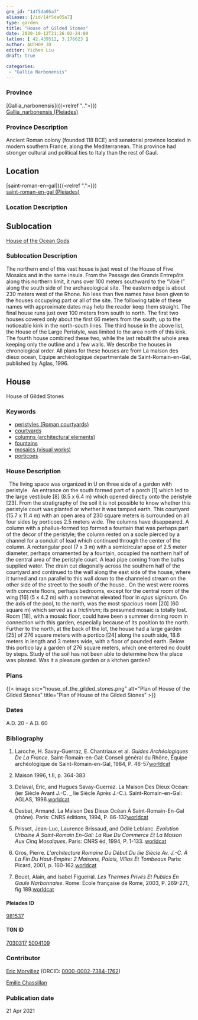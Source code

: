 ```yaml
---
gre_id: "14f5da05a7"
aliases: [/id/14f5da05a7]
type: garden
title: "House of Gilded Stones"
date: 2020-10-12T21:26:02-24:00
latlon: [ 42.439512, 3.176623 ]
author: AUTHOR_ID
editor: Yichen Liu
draft: true

categories:
 - "Gallia Narbonensis"
---
```


### Province

[Gallia_narbonensis]({{<relref "..">}}) \
[Gallia_narbonensis (Pleiades)](https://pleiades.stoa.org/places/981537)

### Province Description

Ancient Roman colony (founded 118 BCE) and senatorial province located in modern southern France, along the Mediterranean. This province had stronger cultural and political ties to Italy than the rest of Gaul.

## Location

[saint-roman-en-gal]({{<relref ".">}}) \
[saint-roman-en-gal (Pleiades)]()

### Location Description

<!--### Location Description-->

<!-- LEAVE THIS BLANK FOR NOW -->

## Sublocation

[House of the Ocean Gods](#)

### Sublocation Description

The northern end of this vast house is just west of the House of Five Mosaics and in the same insula. From the Passage des Grands Entrepôts along this northern limit, it runs over 100 meters southward to the “Voie I” along the south side of the archaeological site. The eastern edge is about 230 meters west of the Rhone. No less than five names have been given to the houses occupying part or all of the site. The following table of these names with approximate dates may help the reader keep them straight. The final house runs just over 100 meters from south to north. The first two houses covered only about the first 66 meters from the south, up to the noticeable kink in the north-south lines. The third house in the above list, the House of the Large Peristyle, was limited to the area north of this kink. The fourth house combined these two, while the last rebuilt the whole area keeping only the outline and a few walls. We describe the houses in chronological order. All plans for these houses are from La maison des dieux ocean, Equipe archèologique departmentale de Saint-Romain-en-Gal, published by Aglas, 1996.

<!-- DESCRIPTION -->

## House

House of Gilded Stones


### Keywords

- [peristyles (Roman courtyards)](http://vocab.getty.edu/page/aat/300080971)
- [courtyards](http://vocab.getty.edu/page/aat/300004095)
- [columns (architectural elements)](http://vocab.getty.edu/page/aat/300001571)
- [fountains](http://vocab.getty.edu/page/aat/300006179)
- [mosaics (visual works)](http://vocab.getty.edu/page/aat/300015342)
- [porticoes](http://vocab.getty.edu/page/aat/300004145)








### House Description
 
The living space was organized in U on three side of a garden with peristyle.  An entrance on the south formed part of a porch [1] which led to the large vestibule [8] (8.5 x 6.4 m) which opened directly onto the peristyle [23]. From the stratigraphy of the soil it is not possible to know whether this peristyle court was planted or whether it was tamped earth. This courtyard (15.7 x 11.4 m) with an open area of 230 square meters is surrounded on all four sides by porticoes 2.5 meters wide. The columns have disappeared. A column with a phallus-formed top formed a fountain that was perhaps part of the décor of the peristyle; the column rested on a socle pierced by a channel for a conduit of lead which continued through the center of the column. A rectangular pool (7 x 3 m) with a semicircular apse of 2.5 meter diameter, perhaps ornamented by a fountain, occupied the northern half of the central area of the peristyle court. A lead pipe coming from the baths supplied water. The drain cut diagonally across the southern half of the courtyard and continued to the wall along the east side of the house, where it turned and ran parallel to this wall down to the channeled stream on the other side of the street to the south of the house..
On the west were rooms with concrete floors, perhaps bedrooms, except for the central room of the wing [16] (5 x 4.2 m) with a somewhat elevated floor in *opus signinum*.
On the axis of the pool, to the north, was the most spacious room [20] (60 square m) which served as a *triclinium*; its presumed mosaic is totally lost. Room [18], with a mosaic floor, could have been a summer dinning room in connection with this garden, especially because of its position to the north.
Further to the north, at the back of the lot, the house had a large garden [25] of 276 square meters with a portico [24] along the south side, 18.6 meters in length and 3 meters wide, with a floor of pounded earth. Below this portico lay a garden of 276 square meters, which one entered no doubt by steps. Study of the soil has not been able to determine how the place was planted. Was it a pleasure garden or a kitchen garden?

<!--### Maps-->

<!--
OLD WAY (DO NOT USE)
![alt_text](../../images/image_name.ext)
*CAPTION*

NEW WAY ↓↓↓↓
{{< image src="image_name.ext" alt="ALT_TEXT" title="CAPTION" >}}
-->

### Plans

{{< image src="house_of_the_gilded_stones.png" alt="Plan of House of the Gilded Stones" title="Plan of House of the Gilded Stones" >}}





### Dates

A.D. 20 – A.D. 60

### Bibliography

1. Laroche, H. Savay-Guerraz, E. Chantriaux et al. *Guides Archéologiques De La France*. Saint-Romain-en-Gal: Conseil général du Rhône, Equipe archéologique de Saint-Romain-en-Gal, 1984, P. 46-57[worldcat](http://www.worldcat.org/oclc/234328026)

2. Maison 1996, t.II,  p. 364-383

3. Delaval, Eric, and Hugues Savay-Guerraz. La Maison Des Dieux Océan: (ier Siècle Avant J.-C. _ Iie Siècle Après J.-C.). Saint-Romain-en-Gal: AGLAS, 1996.[worldcat](http://www.worldcat.org/oclc/491540345)

4. Desbat, Armand. La Maison Des Dieux Océan À Saint-Romain-En-Gal (rhône). Paris: CNRS éditions, 1994, P. 86-132[worldcat](http://www.worldcat.org/oclc/45622989)

5. Prisset, Jean-Luc, Laurence Brissaud, and Odile Leblanc. *Evolution Urbaine À Saint-Romain En-Gal: La Rue Du Commerce Et La Maison Aux Cinq Mosaïques*. Paris: CNRS éd, 1994, P. 1-133. [worldcat](http://www.worldcat.org/oclc/491540838)

6. Gros, Pierre. *L'architecture Romaine Du Début Du Iiie Siècle Av. J.-C. À La Fin Du Haut-Empire: 2 Maisons, Palais, Villas Et Tombeaux* Paris: Picard, 2001, p. 160-162.[worldcat](http://www.worldcat.org/oclc/1169743067)

7. Bouet, Alain, and Isabel Figueiral. *Les Thermes Privés Et Publics En Gaule Narbonnaise*. Rome: École française de Rome, 2003, P. 269-271, fig 189.[worldcat](http://www.worldcat.org/oclc/43416334)


#### Pleiades ID

[981537](https://pleiades.stoa.org/places/981537)

#### TGN ID

[7030317](http://vocab.getty.edu/page/tgn/7030317)
[5004109](http://vocab.getty.edu/page/tgn/5004109)

### Contributor

[Eric Morvillez](link) (ORCID: [0000-0002-7384-1762](https://orcid.org/0000-0002-7384-1762))

[Emilie Chassillan](link)
### Publication date


21 Apr 2021

<!--### Related articles-->

<!-- Links to other related articles. Leave blank for now -->